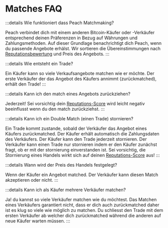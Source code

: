 # Matches FAQ

:::details Wie funktioniert dass Peach Matchmaking?

Peach verbindet dich mit einem anderen Bitcoin-Käufer oder -Verkäufer entsprechend deinen Präferenzen in Bezug auf Währungen und Zahlungsmethoden.
Auf dieser Grundlage benachrichtigt dich Peach, wenn du passende Angebote erhälst.
Wir sortieren die Übereinstimmungen nach [Reputationsbewertung](/faq/trading/#Was-ist-der-Peach-Score) und Preis des Angebots.
:::

:::details Wie entsteht ein Trade?

Ein Käufer kann so viele Verkaufsangebote matchen wie er möchte.
Der erste Verkäufer der das Angebot des Käufers annimmt (zurückmatched), erhält den Trade!
:::

:::details Kann ich den match eines Angebots zurückziehen?

Jederzeit!
Sei vorsichtig dein [Reputations-Score](/faq/trading/#Was-ist-der-Peach-Score) wird leicht negativ beeinflusst wenn du den match zurückziehst.
:::

:::details Kann ich ein Double Match (einen Trade) stornieren?

Ein Trade kommt zustande, sobald der Verkäufer das Angebot eines Käufers zurückmatched.
Der Käufer erhält automatisch die Zahlungsdaten des Verkäufers.
Der Käufer kann den Trade jederzeit stornieren.
Der Verkäufer kann einen Trade nur stornieren indem er den Käufer zunächst fragt, ob er mit der stornierung einverstanden ist.
Sei vorsichtig, die Stornierung eines Handels wirkt sich auf deinen [Reputations-Score](/faq/trading/#Was-ist-der-Peach-Score) aus!
:::

:::details Wann wird der Preis des Handels festgelegt?

Wenn der Käufer ein Angebot matched.
Der Verkäufer kann diesen Match akzeptieren oder nicht.
:::

:::details Kann ich als Käufer mehrere Verkäufer matchen?

Ja! du kannst so viele Verkäufer matchen wie du möchtest. Das Matchen eines Verkäufers garantiert nicht, dass er dich auch zurückmatched daher ist es klug so viele wie möglich zu matchen. Du schliesst den Trade mit dem ersten Verkäufer ab welcher dich zurückmatched während die anderen auf neue Käufer warten müssen.
:::
